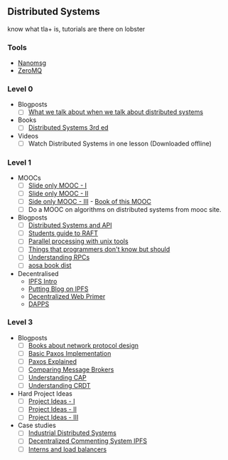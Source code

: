 ## Distributed Systems

know what tla+ is, tutorials are there on lobster
### Tools
- [Nanomsg](http://nanomsg.org/)
- [ZeroMQ](http://zguide.zeromq.org/page:all)

### Level 0
- Blogposts
    - [ ] [What we talk about when we talk about distributed systems](http://alvaro-videla.com/2015/12/learning-about-distributed-systems.html)
- Books
    - [ ] [Distributed Systems 3rd ed](https://drive.google.com/open?id=1H_4ZcH8Z9_oggXLcF_D-a-nmzkLArCbE)
- Videos
    - [ ] Watch Distributed Systems in one lesson (Downloaded offline)
### Level 1
- MOOCs
    - [ ] [Slide only MOOC - I](https://courses.cs.washington.edu/courses/cse452/16wi/calendar/lecturelist.html)
    - [ ] [Slide only MOOC - II](https://pdos.csail.mit.edu/6.824/schedule.html)
    - [ ] [Side only MOOC - III](http://heather.miller.am/teaching/cs7680/) - [Book of this MOOC](https://github.com/aphyr/distsys-class)
    - [ ] Do a MOOC on algorithms on distributed systems from mooc site.
- Blogposts
    - [ ] [Distributed Systems and API](https://writings.quilt.org/2014/05/12/distributed-systems-and-the-end-of-the-api/)
    - [ ] [Students guide to RAFT](https://thesquareplanet.com/blog/students-guide-to-raft/)
    - [ ] [Parallel processing with unix tools](http://www.pixelbeat.org/docs/unix-parallel-tools.html)
    - [ ] [Things that programmers don't know but should](https://gist.github.com/garybernhardt/44b7063110fc423edb4d)
    - [ ] [Understanding RPCs](https://prakhar.me/articles/understanding-rpcs/)
    - [ ] [aosa book dist](http://aosabook.org/en/distsys.html)
- Decentralised
    - [IPFS Intro](https://blog.neocities.org/blog/2015/09/08/its-time-for-the-distributed-web.html)
    - [Putting Blog on IPFS](https://lobste.rs/s/ox8jrg/putting_my_blog_on_ipfs)
    - [Decentralized Web Primer](https://flyingzumwalt.gitbooks.io/decentralized-web-primer/content/)
    - [DAPPS](https://redecentralize.github.io/alternative-internet/)
### Level 3
- Blogposts
    - [ ] [Books about network protocol design](https://lobste.rs/s/f2bukl/book_recommendations_about_network)
    - [ ] [Basic Paxos Implementation](http://nil.csail.mit.edu/6.824/2015/notes/paxos-code.html)
    - [ ] [Paxos Explained](http://muratbuffalo.blogspot.in/2018/01/paxos-derived.html)
    - [ ] [Comparing Message Brokers](https://bravenewgeek.com/dissecting-message-queues/)
    - [ ] [Understanding CAP](http://ssougou.blogspot.in/2017/09/cap-theorem-is-mostly-misunderstood.html)
    - [ ] [Understanding CRDT](http://jtfmumm.com/blog/2015/11/17/crdt-primer-1-defanging-order-theory/)
- Hard Project Ideas
    - [ ] [Project Ideas - I](http://www.scs.stanford.edu/14au-cs244b/labs/project.html)
    - [ ] [Project Ideas - II](http://www.cs.cornell.edu/courses/cs5412/2012sp/projects.htm)
    - [ ] [Project Ideas - III](http://blough.ece.gatech.edu/6102/past_projects.html)
- Case studies
    - [ ] [Industrial Distributed Systems](http://book.mixu.net/distsys/single-page.html)
    - [ ] [Decentralized Commenting System IPFS](https://lobste.rs/s/objilw/how_create_fairly_decentralized)
    - [ ] [Interns and load balancers](https://rachelbythebay.com/w/2018/04/21/lb/)
